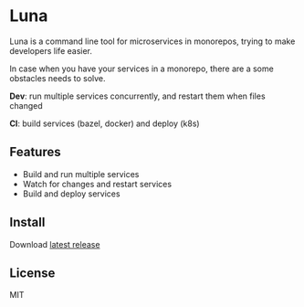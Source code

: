 # Luna

Luna is a command line tool for microservices in monorepos, trying to make developers life easier.

In case when you have your services in a monorepo, there are a some obstacles needs to solve.

__Dev__: run multiple services concurrently, and restart them when files changed

__CI__: build services (bazel, docker) and deploy (k8s)

## Features

- Build and run multiple services
- Watch for changes and restart services
- Build and deploy services

## Install

Download [latest release](https://github.com/moonwalker/luna/releases/latest)

## License

MIT
